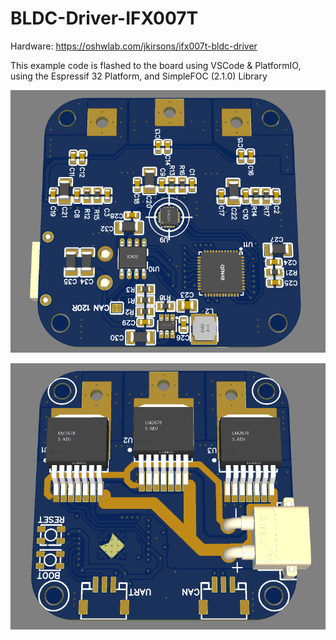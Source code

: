 # BLDC-Driver-IFX007T

Hardware: https://oshwlab.com/jkirsons/ifx007t-bldc-driver

This example code is flashed to the board using VSCode & PlatformIO, using the Espressif 32 Platform, and SimpleFOC (2.1.0) Library

![PCB Image](/images/PCB-Front.png)

![PCB Image 2](/images/PCB-Back.png)

